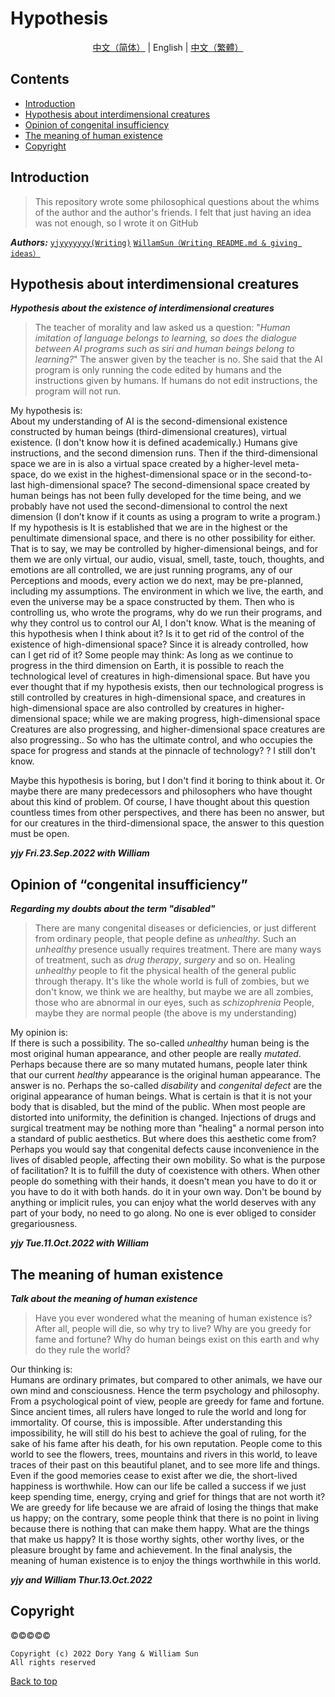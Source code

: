 # Hypothesis
<div align="center"><a href="README.md">中文（简体）</a> | English | <a href="README-cn-tr.md">中文（繁體）</a></div>

## Contents
- [Introduction](#Introduction)  
- [Hypothesis about interdimensional creatures](#Hypothesis-about-interdimensional-creatures)  
- [Opinion of congenital insufficiency](#Opinion-of-congenital-insufficiency)
- [The meaning of human existence](#The-meaning-of-human-existence)
- [Copyright](#Copyright)
## Introduction
> This repository wrote some philosophical questions about the whims of the author and the author's friends. I felt that just having an idea was not enough, so I wrote it on GitHub

***Authors:*** [`yjyyyyyyy(Writing)`](https://github.com/yjyyyyyyy) [`WillamSun（Writing README.md & giving ideas）`](https://github.com/WillamSun)
## Hypothesis about interdimensional creatures
***Hypothesis about the existence of interdimensional creatures***

>The teacher of morality and law asked us a question: "*Human imitation of language belongs to learning, so does the dialogue between AI programs such as siri and human beings belong to learning?*" The answer given by the teacher is no. She said that the AI program is only running the code edited by humans and the instructions given by humans. If humans do not edit instructions, the program will not run.

My hypothesis is:  
About my understanding of AI is the second-dimensional existence constructed by human beings (third-dimensional creatures), virtual existence. (I don't know how it is defined academically.) Humans give instructions, and the second dimension runs.
Then if the third-dimensional space we are in is also a virtual space created by a higher-level meta-space, do we exist in the highest-dimensional space or in the second-to-last high-dimensional space? The second-dimensional space created by human beings has not been fully developed for the time being, and we probably have not used the second-dimensional to control the next dimension (I don’t know if it counts as using a program to write a program.) If my hypothesis is It is established that we are in the highest or the penultimate dimensional space, and there is no other possibility for either. That is to say, we may be controlled by higher-dimensional beings, and for them we are only virtual, our audio, visual, smell, taste, touch, thoughts, and emotions are all controlled, we are just running programs, any of our Perceptions and moods, every action we do next, may be pre-planned, including my assumptions. The environment in which we live, the earth, and even the universe may be a space constructed by them. Then who is controlling us, who wrote the programs, why do we run their programs, and why they control us to control our AI, I don't know. What is the meaning of this hypothesis when I think about it? Is it to get rid of the control of the existence of high-dimensional space? Since it is already controlled, how can I get rid of it? Some people may think: As long as we continue to progress in the third dimension on Earth, it is possible to reach the technological level of creatures in high-dimensional space. But have you ever thought that if my hypothesis exists, then our technological progress is still controlled by creatures in high-dimensional space, and creatures in high-dimensional space are also controlled by creatures in higher-dimensional space; while we are making progress, high-dimensional space Creatures are also progressing, and higher-dimensional space creatures are also progressing.. So who has the ultimate control, and who occupies the space for progress and stands at the pinnacle of technology? ? I still don't know.
  
Maybe this hypothesis is boring, but I don't find it boring to think about it. Or maybe there are many predecessors and philosophers who have thought about this kind of problem. Of course, I have thought about this question countless times from other perspectives, and there has been no answer, but for our creatures in the third-dimensional space, the answer to this question must be open.

***yjy Fri.23.Sep.2022 with William***
## Opinion of “congenital insufficiency”
***Regarding my doubts about the term "disabled"***

> There are many congenital diseases or deficiencies, or just different from ordinary people, that people define as *unhealthy*. Such an *unhealthy* presence usually requires treatment. There are many ways of treatment, such as *drug therapy*, *surgery* and so on. Healing *unhealthy* people to fit the physical health of the general public through therapy. It's like the whole world is full of zombies, but we don't know, we think we are healthy, but maybe we are all zombies, those who are abnormal in our eyes, such as *schizophrenia* People, maybe they are normal people (the above is my understanding)

My opinion is:   
If there is such a possibility. The so-called *unhealthy* human being is the most original human appearance, and other people are really *mutated*. Perhaps because there are so many mutated humans, people later think that our current *healthy* appearance is the original human appearance.
The answer is no. Perhaps the so-called *disability* and *congenital defect* are the original appearance of human beings. What is certain is that it is not your body that is disabled, but the mind of the public. When most people are distorted into uniformity, the definition is changed. Injections of drugs and surgical treatment may be nothing more than "healing" a normal person into a standard of public aesthetics. But where does this aesthetic come from? Perhaps you would say that congenital defects cause inconvenience in the lives of disabled people, affecting their own mobility. So what is the purpose of facilitation? It is to fulfill the duty of coexistence with others. When other people do something with their hands, it doesn't mean you have to do it or you have to do it with both hands. do it in your own way. Don't be bound by anything or implicit rules, you can enjoy what the world deserves with any part of your body, no need to go along. No one is ever obliged to consider gregariousness.
  
***yjy Tue.11.Oct.2022 with William***
## The meaning of human existence
***Talk about the meaning of human existence***
  
> Have you ever wondered what the meaning of human existence is? After all, people will die, so why try to live? Why are you greedy for fame and fortune? Why do human beings exist on this earth and why do they rule the world?

Our thinking is:  
Humans are ordinary primates, but compared to other animals, we have our own mind and consciousness. Hence the term psychology and philosophy. From a psychological point of view, people are greedy for fame and fortune. Since ancient times, all rulers have longed to rule the world and long for immortality. Of course, this is impossible. After understanding this impossibility, he will still do his best to achieve the goal of ruling, for the sake of his fame after his death, for his own reputation. People come to this world to see the flowers, trees, mountains and rivers in this world, to leave traces of their past on this beautiful planet, and to see more life and things. Even if the good memories cease to exist after we die, the short-lived happiness is worthwhile. How can our life be called a success if we just keep spending time, energy, crying and grief for things that are not worth it? We are greedy for life because we are afraid of losing the things that make us happy; on the contrary, some people think that there is no point in living because there is nothing that can make them happy. What are the things that make us happy? It is those worthy sights, other worthy lives, or the pleasure brought by fame and achievement. In the final analysis, the meaning of human existence is to enjoy the things worthwhile in this world.  

***yjy and William Thur.13.Oct.2022***

## Copyright
©️©️©️©️©️
```
Copyright (c) 2022 Dory Yang & William Sun
All rights reserved
```
  
[Back to top](#Hypothesis)
